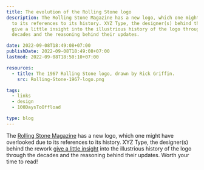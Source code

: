 ```yaml
---
title: The evolution of the Rolling Stone logo
description: The Rolling Stone Magazine has a new logo, which one might have overlooked due
  to its references to its history. XYZ Type, the designer(s) behind the rework
  give a little insight into the illustrious history of the logo through the
  decades and the reasoning behind their updates.

date: 2022-09-08T18:49:08+07:00
publishDate: 2022-09-08T18:49:08+07:00
lastmod: 2022-09-08T18:50:10+07:00

resources:
  - title: The 1967 Rolling Stone logo, drawn by Rick Griffin.
    src: Rolling-Stone-1967-logo.png

tags:
  - links
  - design
  - 100DaysToOffload

type: blog
---
```


The [Rolling Stone Magazine](https://www.rollingstone.com/) has a new logo, which one might have overlooked due to its references to its history. XYZ Type, the designer(s) behind the rework [give a little insight](https://xyztype.com/custom/project/rolling_stone) into the illustrious history of the logo through the decades and the reasoning behind their updates. Worth your time to read!
